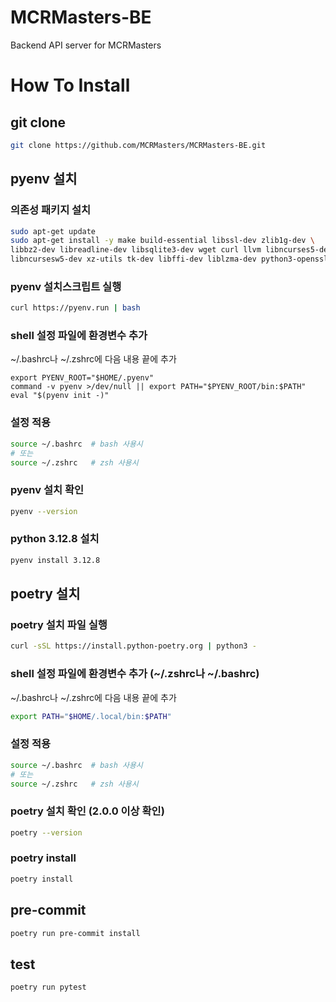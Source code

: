 # MCRMasters-BE
Backend API server for MCRMasters

# How To Install
## git clone
```bash
git clone https://github.com/MCRMasters/MCRMasters-BE.git
```

## pyenv 설치
### 의존성 패키지 설치
```bash
sudo apt-get update
sudo apt-get install -y make build-essential libssl-dev zlib1g-dev \
libbz2-dev libreadline-dev libsqlite3-dev wget curl llvm libncurses5-dev \
libncursesw5-dev xz-utils tk-dev libffi-dev liblzma-dev python3-openssl
```

### pyenv 설치스크립트 실행
```bash
curl https://pyenv.run | bash
```

### shell 설정 파일에 환경변수 추가
~/.bashrc나 ~/.zshrc에 다음 내용 끝에 추가

```
export PYENV_ROOT="$HOME/.pyenv"
command -v pyenv >/dev/null || export PATH="$PYENV_ROOT/bin:$PATH"
eval "$(pyenv init -)"
```

### 설정 적용
```bash
source ~/.bashrc  # bash 사용시
# 또는
source ~/.zshrc   # zsh 사용시
```

### pyenv 설치 확인
```bash
pyenv --version
```


### python 3.12.8 설치
```bash
pyenv install 3.12.8
```

## poetry 설치
### poetry 설치 파일 실행
```bash
curl -sSL https://install.python-poetry.org | python3 -
```

### shell 설정 파일에 환경변수 추가 (~/.zshrc나 ~/.bashrc)

~/.bashrc나 ~/.zshrc에 다음 내용 끝에 추가
```bash
export PATH="$HOME/.local/bin:$PATH"
```

### 설정 적용
```bash
source ~/.bashrc  # bash 사용시
# 또는
source ~/.zshrc   # zsh 사용시
```

### poetry 설치 확인 (2.0.0 이상 확인)
```bash
poetry --version
```

### poetry install
```bash
poetry install
```

## pre-commit
```bash
poetry run pre-commit install
```

## test
```bash
poetry run pytest
```